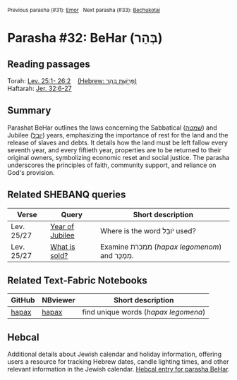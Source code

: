 <sup>Previous parasha (#31): <a href="../31%20-%20Emor/README.md#start">Emor</a> &nbsp;&nbsp;Next parasha (#33): <a href="../33%20-%20Bechukotai/README.md#start">Bechukotai</a></sup>

# Parasha #32: BeHar (בְּהַר)

## Reading passages

Torah: [Lev. 25:1- 26:2](https://www.stepbible.org/?q=version=NASB2020|reference=Lev.25:1-26:1&options=HNVUG) &nbsp;&nbsp; [(Hebrew: פָּרָשַׁת בְּהַר)](https://tikkun.io/#/p/behar)<br>
Haftarah: 
[Jer. 32:6-27](https://www.stepbible.org/?q=version=NASB2020|reference=Jer.6:6-27&options=HNVUG)

## Summary

Parashat BeHar outlines the laws concerning the Sabbatical ([שׁמטה](https://shebanq.ancient-data.org/hebrew/word?id=1CMVHn&mr=r&qw=w)) and Jubilee ([יובל](https://shebanq.ancient-data.org/hebrew/word?id=1JWBLn&mr=r&qw=w)) years, emphasizing the importance of rest for the land and the release of slaves and debts. It details how the land must be left fallow every seventh year, and every fiftieth year, properties are to be returned to their original owners, symbolizing economic reset and social justice. The parasha underscores the principles of faith, community support, and reliance on God's provision.

## Related SHEBANQ queries

Verse | Query | Short description
--- | --- | --- 
Lev. 25/27 | [Year of Jubilee](https://shebanq.ancient-data.org/hebrew/text?iid=6637&page=1&mr=r&qw=q) | Where is the word יֹובֵל used?
Lev. 25/27 | [What is sold?](https://shebanq.ancient-data.org/hebrew/text?iid=6638&page=1&mr=r&qw=q) | Examine ממכרת (*hapax legomenom*) and מִמְכַּ֥ר.


## Related Text-Fabric Notebooks

GitHub | NBviewer | Short description
---|---|---
[hapax](hapax.ipynb) | [hapax](https://nbviewer.org/github/tonyjurg/Parashot/blob/main/WeeklyParasha/32%20-%20BeHar/hapax.ipynb)| find unique words (*hapax legomena*)

## Hebcal

Additional details about Jewish calendar and holiday information, offering users a resource for tracking Hebrew dates, candle lighting times, and other relevant information in the Jewish calendar. [Hebcal entry for parasha BeHar](https://www.hebcal.com/sedrot/behar).

